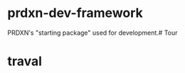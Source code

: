 prdxn-dev-framework
===================

PRDXN's "starting package" used for development.# Tour
# traval
